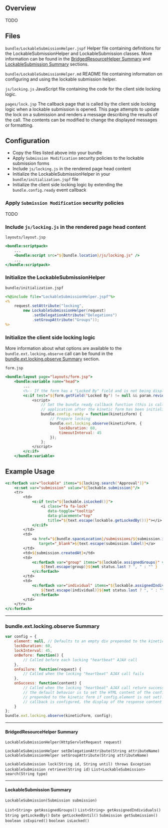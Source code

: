 ## Overview

TODO


## Files

`bundle/LockableSubmissionHelper.jspf`
Helper file containing definitions for the LockableSubmissionHelper and LockableSubmission 
classes.  More information can be found in the 
[BridgedResourceHelper Summary](#BridgedResourceHelper-Summary) and
[LockableSubmission Summary](#LockableSubmission-Summary) sections. 

`bundle/LockableSubmissionHelper.md`
README file containing information on configuring and using the lockable submission helper.

`js/locking.js`
JavaScript file containing the code for the client side locking logic.

`pages/lock.jsp`
The callback page that is called by the client side locking logic when a lockable submission is 
opened.  This page attempts to update the lock on a submission and renders a message describing the
results of the call.  The contents can be modified to change the displayed messages or formatting.


## Configuration

* Copy the files listed above into your bundle
* Apply `Submission Modification` security policies to the lockable submission forms
* Include `js/locking.js` in the rendered page head content
* Initialize the LockableSubmissionHelper in your `bundle/initialization.jspf` file
* Initialize the client side locking logic by extending the `bundle.config.ready` event callback

### Apply `Submission Modification` security policies
TODO

### Include `js/locking.js` in the rendered page head content
`layouts/layout.jsp`
```jsp
<bundle:scriptpack>
    ...
    <bundle:script src="${bundle.location}/js/locking.js" />
    ...
</bundle:scriptpack>
```

### Initialize the LockableSubmissionHelper
`bundle/initialization.jspf`
```jsp
<%@include file="LockableSubmissionHelper.jspf"%>
<%
    request.setAttribute("locking", 
        new LockableSubmissionHelper(request)
            .setDelegationAttribute("Delegations")
            .setGroupAttribute("Groups"));
%>
```

### Initialize the client side locking logic
More information about what options are available to the `bundle.ext.locking.observe` call can be
found in the [bundle.ext.locking.observe Summary](#bundle.ext.locking.observe-Summary) section.

`form.jsp`
```jsp
<bundle:layout page="layouts/form.jsp">
    <bundle:variable name="head">
        ...
        <%-- If the form has a "Locked By" field and is not being displayed in review mode. --%>
        <c:if test="${form.getField('Locked By') != null && param.review == null}">
            <script>
                // Set the bundle ready callback function (this is called automatically by the 
                // application after the kinetic form has been initialized/activated)
                bundle.config.ready = function(kineticForm) {
                    // Prepare locking
                    bundle.ext.locking.observe(kineticForm, {
                        lockDuration: 60,
                        timeoutInterval: 45
                    });
                };
            </script>
        </c:if>
    </bundle:variable>
```


## Example Usage
```jsp
<c:forEach var="lockable" items="${locking.search('Approval')}">
    <c:set var="submission" value="${lockable.submission}"/>
    <tr>
        <td>
            <c:if test="${lockable.isLocked()}">
                <i class="fa fa-lock" 
                   data-toggle="tooltip" 
                   data-placement="top" 
                   title="${text.escape(lockable.getLockedBy())}"></i>
            </c:if>
        </td>
        <td>
            <a href="${bundle.spaceLocation}/submissions/${submission.id}" 
               target="_blank">${text.escape(submission.label)}</a>
        </td>
        <td>${submission.createdAt}</td>
        <td>
            <c:forEach var="group" items="${lockable.assignedGroups}" varStatus="status">
                ${text.escape(group)}${not status.last ? ", " : "" }
            </c:forEach>
        </td>
        <td>
            <c:forEach var="individual" items="${lockable.assignedIndividuals}" varStatus="status">
                ${text.escape(individual)}${not status.last ? ", " : "" }
            </c:forEach>
        </td>
    </tr>
</c:forEach>
```

---

### bundle.ext.locking.observe Summary

```javascript
var config = {
    element: null, // Defaults to an empty div prepended to the kinetic form contents
    lockDuration: 60,
    lockInterval: 45,
    onBefore: function() {
        // Called before each locking "heartbeat" AJAX call
    },
    onFailure: function(request) {
        // Called when the locking "heartbeat" AJAX call fails
    },
    onSuccess: function(content) {
        // Called when the locking "heartbeat" AJAX call return successfully.  If this is not set,
        // the default behavior is to set the HTML content of the config.element (or an empty div
        // prepended to the kinetic form if config.element is not set).  If the config.onSuccess
        // callback is configured, the display of the response content will be delegated to it.
    }
};
bundle.ext.locking.observe(kineticForm, config);
```

---

#### BridgedResourceHelper Summary

`LockableSubmissionHelper(HttpServletRequest request)`

`LockableSubmissionHelper setDelegationAttribute(String attributeName)`
`LockableSubmissionHelper setGroupAttribute(String attributeName)`

`LockableSubmission lock(String id, String until) throws Exception`
`LockableSubmission retrieve(String id)`
`List<LockableSubmission> search(String type)`

---

#### LockableSubmission Summary

`LockableSubmission(Submission submission)`

`List<String> getAssignedGroups()`
`List<String> getAssignedIndividuals()`
`String getLockedBy()`
`Date getLockedUntil()`
`Submission getSubmission()`
`boolean isExpired()`
`boolean isLocked()`